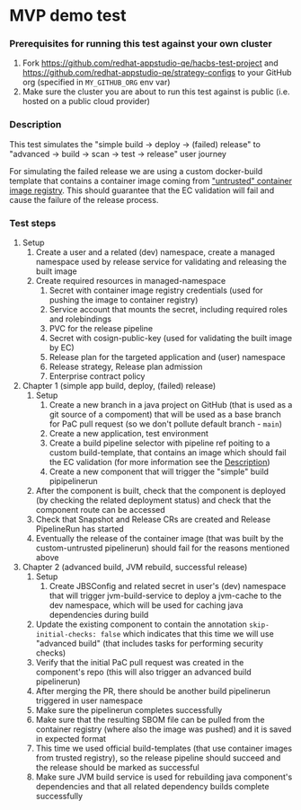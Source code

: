 # MVP demo test

### Prerequisites for running this test against your own cluster
1. Fork https://github.com/redhat-appstudio-qe/hacbs-test-project and https://github.com/redhat-appstudio-qe/strategy-configs to your GitHub org (specified in `MY_GITHUB_ORG` env var)
2. Make sure the cluster you are about to run this test against is public (i.e. hosted on a public cloud provider)

### Description

This test simulates the "simple build -> deploy -> (failed) release" to "advanced -> build -> scan -> test -> release" user journey

For simulating the failed release we are using a custom docker-build template that contains a container image coming from ["untrusted" container image registry](https://github.com/enterprise-contract/ec-policies/blob/2d9fc8317a6349a4a9a1969f16c90dfec4448cd3/data/rule_data.yml#L9-L18). This should guarantee that the EC validation will fail and cause the failure of the release process.

### Test steps
1. Setup
   1. Create a user and a related (dev) namespace, create a managed namespace used by release service for validating and releasing the built image
   2. Create required resources in managed-namespace
      1. Secret with container image registry credentials (used for pushing the image to container registry)
      2. Service account that mounts the secret, including required roles and rolebindings
      3. PVC for the release pipeline
      4. Secret with cosign-public-key (used for validating the built image by EC)
      5. Release plan for the targeted application and (user) namespace
      6. Release strategy, Release plan admission
      7. Enterprise contract policy
1. Chapter 1 (simple app build, deploy, (failed) release)
   1. Setup
      1. Create a new branch in a java project on GitHub (that is used as a git source of a compoment) that will be used as a base branch for PaC pull request (so we don't pollute default branch - `main`)
      2. Create a new application, test environment
      3. Create a build pipeline selector with pipeline ref poiting to a custom build-template, that contains an image which should fail the EC validation (for more information see the [Description](#description))
      4. Create a new component that will trigger the "simple" build pipipelinerun
   2. After the component is built, check that the component is deployed (by checking the related deployment status) and check that the component route can be accessed
   3. Check that Snapshot and Release CRs are created and Release PipelineRun has started
   4. Eventually the release of the container image (that was built by the custom-untrusted pipelinerun) should fail for the reasons mentioned above
2. Chapter 2 (advanced build, JVM rebuild, successful release)
   1. Setup
      1. Create JBSConfig and related secret in user's (dev) namespace that will trigger jvm-build-service to deploy a jvm-cache to the dev namespace, which will be used for caching java dependencies during build
   2. Update the existing component to contain the annotation `skip-initial-checks: false` which indicates that this time we will use "advanced build" (that includes tasks for performing security checks)
   3. Verify that the initial PaC pull request was created in the component's repo (this will also trigger an advanced build pipelinerun)
   4. After merging the PR, there should be another build pipelinerun triggered in user namespace
   5. Make sure the pipelinerun completes successfully
   6. Make sure that the resulting SBOM file can be pulled from the container registry (where also the image was pushed) and it is saved in expected format
   7. This time we used official build-templates (that use container images from trusted registry), so the release pipeline should succeed and the release should be marked as successful
   8. Make sure JVM build service is used for rebuilding java component's dependencies and that all related dependency builds complete successfully